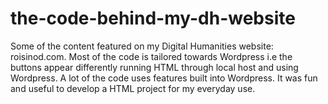 # the-code-behind-my-dh-website
Some of the content featured on my Digital Humanities website: roisinod.com. Most of the code is tailored towards Wordpress i.e the buttons appear differently running HTML through local host and using Wordpress.
A lot of the code uses features built into Wordpress. It was fun and useful to develop a HTML project for my everyday use.
